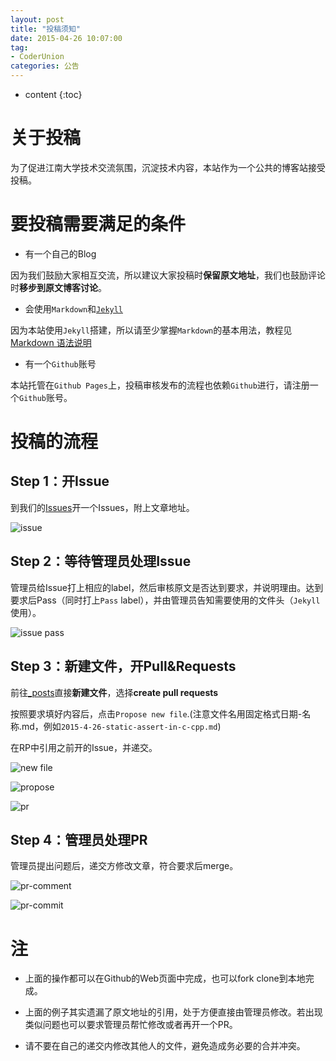 ```yaml
---
layout: post
title: "投稿须知"
date: 2015-04-26 10:07:00
tag: 
- CoderUnion
categories: 公告
---
```


* content
{:toc}

# 关于投稿

为了促进江南大学技术交流氛围，沉淀技术内容，本站作为一个公共的博客站接受投稿。

# 要投稿需要满足的条件

- 有一个自己的Blog

因为我们鼓励大家相互交流，所以建议大家投稿时**保留原文地址**，我们也鼓励评论时**移步到原文博客讨论**。

- 会使用`Markdown`和[`Jekyll`](http://jekyllcn.com/)

因为本站使用`Jekyll`搭建，所以请至少掌握`Markdown`的基本用法，教程见[Markdown 语法说明](http://wowubuntu.com/markdown/)

- 有一个`Github`账号

本站托管在`Github Pages`上，投稿审核发布的流程也依赖`Github`进行，请注册一个`Github`账号。

# 投稿的流程

## Step 1：开Issue

到我们的[Issues](https://github.com/CoderUnion/coderunion.github.io/issues)开一个Issues，附上文章地址。

![issue](http://i2.tietuku.com/6b0aab5c42d39941.png)

## Step 2：等待管理员处理Issue

管理员给Issue打上相应的label，然后审核原文是否达到要求，并说明理由。达到要求后Pass（同时打上`Pass` label），并由管理员告知需要使用的文件头（`Jekyll`使用）。

![issue pass](http://i1.tietuku.com/dd1d9acb09360773.png)

## Step 3：新建文件，开Pull&Requests

前往[_posts](https://github.com/CoderUnion/coderunion.github.io/tree/master/_posts)直接**新建文件**，选择**create pull requests**

按照要求填好内容后，点击`Propose new file`.(注意文件名用固定格式日期-名称.md，例如`2015-4-26-static-assert-in-c-cpp.md`)

在RP中引用之前开的Issue，并递交。

![new file](http://i2.tietuku.com/34018e60d98e8d39.png)

![propose](http://i2.tietuku.com/8312a4d67f7a0e2c.png)

![pr](http://i2.tietuku.com/2f7020257bcd8c37.png)

## Step 4：管理员处理PR

管理员提出问题后，递交方修改文章，符合要求后merge。

![pr-comment](http://i2.tietuku.com/316c2acdadb4633f.png)

![pr-commit](http://i2.tietuku.com/c5f2e1a42e8f1e24.png)

# 注

- 上面的操作都可以在Github的Web页面中完成，也可以fork clone到本地完成。

- 上面的例子其实遗漏了原文地址的引用，处于方便直接由管理员修改。若出现类似问题也可以要求管理员帮忙修改或者再开一个PR。

- 请不要在自己的递交内修改其他人的文件，避免造成务必要的合并冲突。
